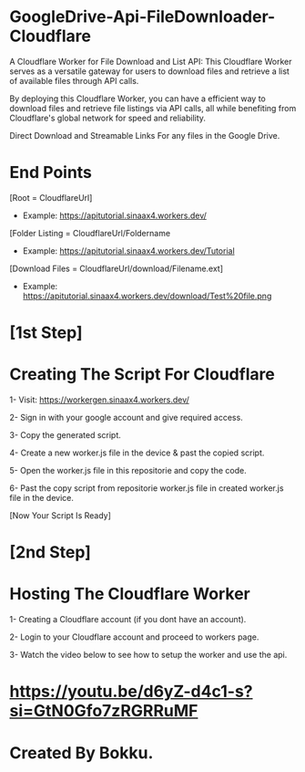 # GoogleDrive-Api-FileDownloader-Cloudflare

A Cloudflare Worker for File Download and List API:  This Cloudflare Worker serves as a versatile gateway for users to download files and retrieve a list of available files through API calls.

By deploying this Cloudflare Worker, you can have a  efficient way to download files and retrieve file listings via API calls, all while benefiting from Cloudflare's global network for speed and reliability.

Direct Download and Streamable Links For any files in the Google Drive.

# End Points
[Root = CloudflareUrl]
* Example: https://apitutorial.sinaax4.workers.dev/

[Folder Listing = CloudflareUrl/Foldername
* Example: https://apitutorial.sinaax4.workers.dev/Tutorial

[Download Files = CloudflareUrl/download/Filename.ext]
* Example: https://apitutorial.sinaax4.workers.dev/download/Test%20file.png

# [1st Step] 

# Creating The Script For Cloudflare

1- Visit: https://workergen.sinaax4.workers.dev/

2- Sign in with your google account and give required access.

3- Copy the generated script.

4- Create a new worker.js file in the device & past the copied script.

5- Open the worker.js file in this repositorie and copy the code.

6- Past the copy script from repositorie worker.js file in created worker.js file in the device.

[Now Your Script Is Ready] 

# [2nd Step] 

# Hosting The Cloudflare Worker

1- Creating a Cloudflare account (if you dont have an account).

2- Login to your Cloudflare account and proceed to workers page.

3- Watch the video below to see how to setup the worker and use the api.

# https://youtu.be/d6yZ-d4c1-s?si=GtN0Gfo7zRGRRuMF



# Created By Bokku.
